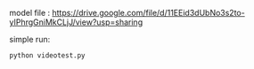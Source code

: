 model file : https://drive.google.com/file/d/11EEid3dUbNo3s2to-yIPhrgGniMkCLjJ/view?usp=sharing

simple run: 
```
python videotest.py
```
